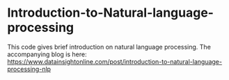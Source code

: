 # Introduction-to-Natural-language-processing

This code gives  brief introduction on natural language processing. The accompanying blog is here: https://www.datainsightonline.com/post/introduction-to-natural-language-processing-nlp
